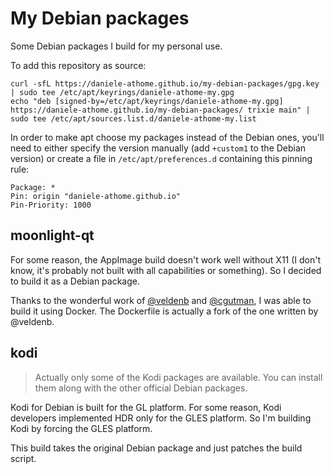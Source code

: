 # My Debian packages

Some Debian packages I build for my personal use.

To add this repository as source:

```shell
curl -sfL https://daniele-athome.github.io/my-debian-packages/gpg.key | sudo tee /etc/apt/keyrings/daniele-athome-my.gpg 
echo "deb [signed-by=/etc/apt/keyrings/daniele-athome-my.gpg] https://daniele-athome.github.io/my-debian-packages/ trixie main" | sudo tee /etc/apt/sources.list.d/daniele-athome-my.list
```

In order to make apt choose my packages instead of the Debian ones, you'll need to either specify the version manually
(add `+custom1` to the Debian version) or create a file in `/etc/apt/preferences.d` containing this pinning rule:

```
Package: *
Pin: origin "daniele-athome.github.io"
Pin-Priority: 1000
```

## moonlight-qt

For some reason, the AppImage build doesn't work well without X11 (I don't know, it's probably not built with all
capabilities or something). So I decided to build it as a Debian package.

Thanks to the wonderful work of [@veldenb](https://github.com/veldenb/plugin.program.moonlight-qt) and
[@cgutman](https://github.com/cgutman/moonlight-packaging), I was able to build it using Docker. The Dockerfile is
actually a fork of the one written by @veldenb.

## kodi

> Actually only some of the Kodi packages are available. You can install them along with the other official Debian packages.

Kodi for Debian is built for the GL platform. For some reason, Kodi developers implemented HDR only for the GLES
platform. So I'm building Kodi by forcing the GLES platform.

This build takes the original Debian package and just patches the build script.
